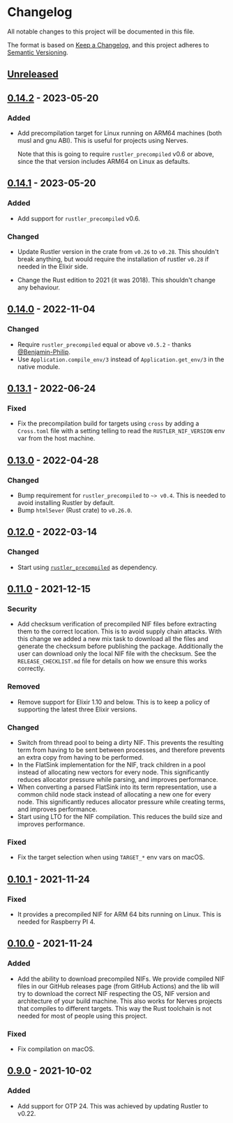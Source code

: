 # Changelog
All notable changes to this project will be documented in this file.

The format is based on [Keep a Changelog](https://keepachangelog.com/en/1.0.0/),
and this project adheres to [Semantic Versioning](https://semver.org/spec/v2.0.0.html).

## [Unreleased]

## [0.14.2] - 2023-05-20

### Added

- Add precompilation target for Linux running on ARM64 machines (both musl and gnu ABI).
  This is useful for projects using Nerves.

  Note that this is going to require `rustler_precompiled` v0.6 or above, since
  the that version includes ARM64 on Linux as defaults.

## [0.14.1] - 2023-05-20

### Added

- Add support for `rustler_precompiled` v0.6.

### Changed

- Update Rustler version in the crate from `v0.26` to `v0.28`.
  This shouldn't break anything, but would require the installation of rustler `v0.28`
  if needed in the Elixir side.

- Change the Rust edition to 2021 (it was 2018). This shouldn't change any behaviour.

## [0.14.0] - 2022-11-04

### Changed

- Require `rustler_precompiled` equal or above `v0.5.2` - thanks [@Benjamin-Philip](https://github.com/Benjamin-Philip).
- Use `Application.compile_env/3` instead of `Application.get_env/3` in the native module.

## [0.13.1] - 2022-06-24

### Fixed

- Fix the precompilation build for targets using `cross` by adding a `Cross.toml`
file with a setting telling to read the `RUSTLER_NIF_VERSION` env var from the host machine.

## [0.13.0] - 2022-04-28

### Changed

- Bump requirement for `rustler_precompiled` to `~> v0.4`. This is needed to avoid installing Rustler by default.
- Bump `html5ever` (Rust crate) to `v0.26.0`.

## [0.12.0] - 2022-03-14

### Changed

- Start using [`rustler_precompiled`](https://hex.pm/packages/rustler_precompiled) as
dependency.

## [0.11.0] - 2021-12-15

### Security

- Add checksum verification of precompiled NIF files before extracting
them to the correct location. This is to avoid supply chain attacks.
With this change we added a new mix task to download all the files
and generate the checksum before publishing the package. Additionally
the user can download only the local NIF file with the checksum.
See the `RELEASE_CHECKLIST.md` file for details on how we ensure this
works correctly.

### Removed

- Remove support for Elixir 1.10 and below. This is to keep a policy of
supporting the latest three Elixir versions.

### Changed

- Switch from thread pool to being a dirty NIF. This prevents the 
resulting term from having to be sent between processes, and therefore 
prevents an extra copy from having to be performed.
- In the FlatSink implementation for the NIF, track children in a pool
instead of allocating new vectors for every node. This significantly
reduces allocator pressure while parsing, and improves performance.
- When converting a parsed FlatSink into its term representation,
use a common child node stack instead of allocating a new one for every
node. This significantly reduces allocator pressure while creating terms, 
and improves performance.
- Start using LTO for the NIF compilation. This reduces the build size
and improves performance.

### Fixed

- Fix the target selection when using `TARGET_*` env vars on macOS.

## [0.10.1] - 2021-11-24

### Fixed

- It provides a precompiled NIF for ARM 64 bits running on Linux. This
is needed for Raspberry PI 4.

## [0.10.0] - 2021-11-24

### Added

- Add the ability to download precompiled NIFs. We provide compiled
NIF files in our GitHub releases page (from GitHub Actions) and the
lib will try to download the correct NIF respecting the OS, NIF version
and architecture of your build machine. This also works for Nerves
projects that compiles to different targets. This way the Rust toolchain
is not needed for most of people using this project.

### Fixed

- Fix compilation on macOS.

## [0.9.0] - 2021-10-02

### Added

- Add support for OTP 24. This was achieved by updating Rustler to v0.22.

[Unreleased]: https://github.com/rusterlium/html5ever_elixir/compare/v0.14.2...HEAD
[0.14.2]: https://github.com/rusterlium/html5ever_elixir/compare/v0.14.1...v0.14.2
[0.14.1]: https://github.com/rusterlium/html5ever_elixir/compare/v0.14.0...v0.14.1
[0.14.0]: https://github.com/rusterlium/html5ever_elixir/compare/v0.13.1...v0.14.0
[0.13.1]: https://github.com/rusterlium/html5ever_elixir/compare/v0.13.0...v0.13.1
[0.13.0]: https://github.com/rusterlium/html5ever_elixir/compare/v0.12.0...v0.13.0
[0.12.0]: https://github.com/rusterlium/html5ever_elixir/compare/v0.11.0...v0.12.0
[0.11.0]: https://github.com/rusterlium/html5ever_elixir/compare/v0.10.1...v0.11.0
[0.10.1]: https://github.com/rusterlium/html5ever_elixir/compare/v0.10.0...v0.10.1
[0.10.0]: https://github.com/rusterlium/html5ever_elixir/compare/v0.9.0...v0.10.0
[0.9.0]: https://github.com/rusterlium/html5ever_elixir/releases/tag/v0.9.0
